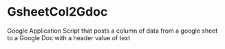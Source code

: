 # GsheetCol2Gdoc
Google Application Script that posts a column of data from a google sheet to a Google Doc with a header value of text

